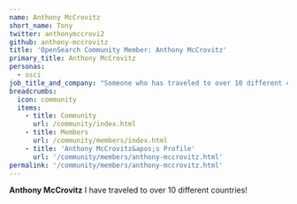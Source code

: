 ```yaml
---
name: Anthony McCrovitz
short_name: Tony
twitter: anthonymccrovi2
github: anthony-mccrovitz
title: 'OpenSearch Community Member: Anthony McCrovitz'
primary_title: Anthony McCrovitz
personas:
  - osci
job_title_and_company: "Someone who has traveled to over 10 different countries"
breadcrumbs:
  icon: community
  items:
    - title: Community
      url: /community/index.html
    - title: Members
      url: /community/members/index.html
    - title: 'Anthony McCrovitz&apos;s Profile'
      url: '/community/members/anthony-mccrovitz.html'
permalink: '/community/members/anthony-mccrovitz.html' 
---
```


**Anthony McCrovitz** I have traveled to over 10 different countries!